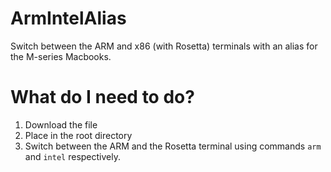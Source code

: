# ArmIntelAlias
Switch between the ARM and x86 (with Rosetta) terminals with an alias for the M-series Macbooks.

# What do I need to do?
1. Download the file
2. Place in the root directory
3. Switch between the ARM and the Rosetta terminal using commands `arm` and `intel` respectively.
